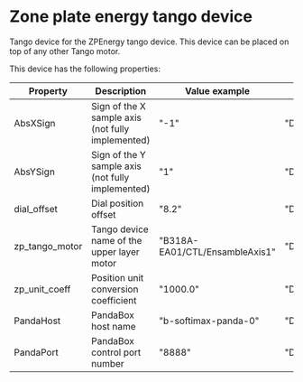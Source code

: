 # Zone plate energy tango device 

Tango device for the ZPEnergy tango device. This device can be placed on top of any other Tango motor.

This device has the following properties:

| Property | Description | Value example | Type |
| ------ | ------ | ------ | ------ |
| AbsXSign | Sign of the X sample axis (not fully implemented) | "-1" | "DevShort" |
| AbsYSign | Sign of the Y sample axis (not fully implemented) | "1" | "DevShort" |
| dial_offset | Dial position offset | "8.2" | "DevDouble" |
| zp_tango_motor | Tango device name of the upper layer motor | "B318A-EA01/CTL/EnsambleAxis1" | "DevString" |
| zp_unit_coeff | Position unit conversion coefficient | "1000.0" | "DevDouble" |
| PandaHost | PandaBox host name | "b-softimax-panda-0" | "DevString" |
| PandaPort | PandaBox control port number | "8888" | "DevShort" |

